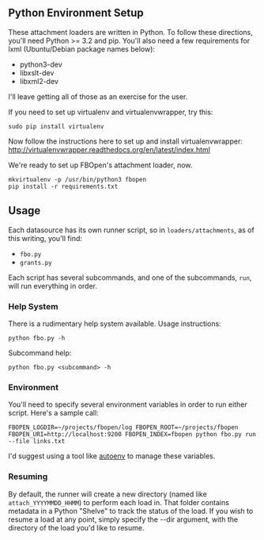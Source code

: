 ## Python Environment Setup

These attachment loaders are written in Python. To follow these directions, you'll
need Python >= 3.2 and pip. You'll also need a few requirements for lxml
(Ubuntu/Debian package names below):

* python3-dev
* libxslt-dev
* libxml2-dev

I'll leave getting all of those as an exercise for the user.

If you need to set up virtualenv and virtualenvwrapper, try this:

```
sudo pip install virtualenv
```

Now follow the instructions here to set up and install virtualenvwrapper: http://virtualenvwrapper.readthedocs.org/en/latest/index.html

We're ready to set up FBOpen's attachment loader, now.

```
mkvirtualenv -p /usr/bin/python3 fbopen
pip install -r requirements.txt
```

## Usage

Each datasource has its own runner script, so in `loaders/attachments`, as of this writing, you'll find:

* `fbo.py`
* `grants.py`

Each script has several subcommands, and one of the subcommands, `run`, will run everything in order.


### Help System

There is a rudimentary help system available. Usage instructions:

```
python fbo.py -h
```

Subcommand help:

```
python fbo.py <subcommand> -h
```

### Environment

You'll need to specify several environment variables in order to run either script. Here's a sample call:

```
FBOPEN_LOGDIR=~/projects/fbopen/log FBOPEN_ROOT=~/projects/fbopen FBOPEN_URI=http://localhost:9200 FBOPEN_INDEX=fbopen python fbo.py run --file links.txt
```

I'd suggest using a tool like [autoenv](https://github.com/groovecoder/autoenv) to manage these variables.

### Resuming

By default, the runner will create a new directory (named like `attach_YYYYMMDD_HHMM`) to perform each load in. That folder contains metadata in a Python "Shelve"
to track the status of the load. If you wish to resume a load at any point, simply specify the --dir argument, with the directory of the load you'd like to resume.


